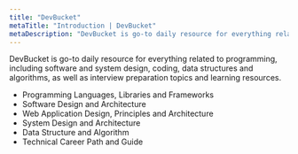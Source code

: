 ```yaml
---
title: "DevBucket"
metaTitle: "Introduction | DevBucket"
metaDescription: "DevBucket is go-to daily resource for everything related to programming, including software and system design, coding, data structures and algorithms, as well as interview preparation topics and learning resources."
---
```


DevBucket is go-to daily resource for everything related to programming, including software and system design, coding, data structures and algorithms, as well as interview preparation topics and learning resources.

- Programming Languages, Libraries and Frameworks
- Software Design and Architecture
- Web Application Design, Principles and Architecture
- System Design and Architecture
- Data Structure and Algorithm
- Technical Career Path and Guide
